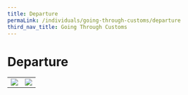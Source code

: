 ```yaml
---
title: Departure
permaLink: /individuals/going-through-customs/departure
third_nav_title: Going Through Customs
---
```


# Departure

|  |  |
|---|---|
|[![](https://lh4.googleusercontent.com/dAdjcW8TJkZgCb5NwZSIVCHWlyl7XXBa73-FS6mo0BLJ1yMufwzPkc_G4FWfXgWA5d-BBQw8QrlrJIMbeXUagpfmjMKBXH2orI6MszP4cpkFa1gH5eejtt7yzNZDZLqCpOEf1sTUv_OdaoBv7Q)](https://singapore-customs-staging.netlify.com/individuals/0b1-tourist-refund-scheme)  | [![](https://lh3.googleusercontent.com/uWCZWlTWkAl3-4WzDVVF3DrV45OhDF8q8DjVIc0urTbMnoKRIjI4Tp6w6IConmLCi39xp_SCrCxkC-pGCq61w8JVPL_heYZC66ZoimocEjSj_vAgSi965DKp6RRdzuwMQKFs-Y8j6Z6uowiu9w)](https://singapore-customs-staging.netlify.com/individuals/0b2-three-quarter-tank-rule)|
